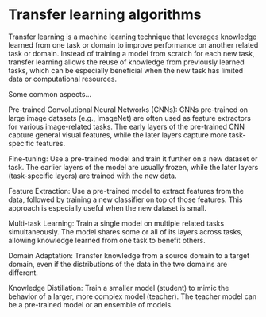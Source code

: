 # Transfer learning algorithms

Transfer learning is a machine learning technique that leverages knowledge learned from one task or domain to improve performance on another related task or domain. Instead of training a model from scratch for each new task, transfer learning allows the reuse of knowledge from previously learned tasks, which can be especially beneficial when the new task has limited data or computational resources.

Some common aspects…

Pre-trained Convolutional Neural Networks (CNNs): CNNs pre-trained on large image datasets (e.g., ImageNet) are often used as feature extractors for various image-related tasks. The early layers of the pre-trained CNN capture general visual features, while the later layers capture more task-specific features.

Fine-tuning: Use a pre-trained model and train it further on a new dataset or task. The earlier layers of the model are usually frozen, while the later layers (task-specific layers) are trained with the new data.

Feature Extraction: Use a pre-trained model to extract features from the data, followed by training a new classifier on top of those features. This approach is especially useful when the new dataset is small.

Multi-task Learning: Train a single model on multiple related tasks simultaneously. The model shares some or all of its layers across tasks, allowing knowledge learned from one task to benefit others. 

Domain Adaptation: Transfer knowledge from a source domain to a target domain, even if the distributions of the data in the two domains are different. 

Knowledge Distillation: Train a smaller model (student) to mimic the behavior of a larger, more complex model (teacher). The teacher model can be a pre-trained model or an ensemble of models. 
